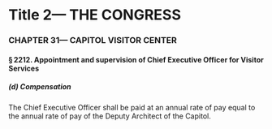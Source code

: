 
# Title 2— THE CONGRESS
### CHAPTER 31— CAPITOL VISITOR CENTER
#### § 2212. Appointment and supervision of Chief Executive Officer for Visitor Services
##### (d) Compensation

The Chief Executive Officer shall be paid at an annual rate of pay equal to the annual rate of pay of the Deputy Architect of the Capitol.
